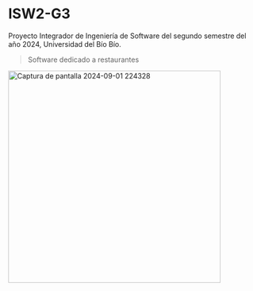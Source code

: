 # ISW2-G3
Proyecto Integrador de Ingeniería de Software del segundo semestre del año 2024, Universidad del Bío Bío.
> Software dedicado a restaurantes
<img width="428" alt="Captura de pantalla 2024-09-01 224328" src="https://github.com/user-attachments/assets/47a81dcb-d2cf-4a00-a581-0a27534190c2">
